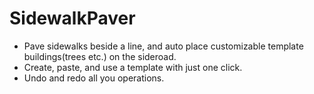 # SidewalkPaver
+ Pave sidewalks beside a line, and auto place customizable template buildings(trees etc.) on the sideroad.
+ Create, paste, and use a template with just one click.
+ Undo and redo all you operations.

